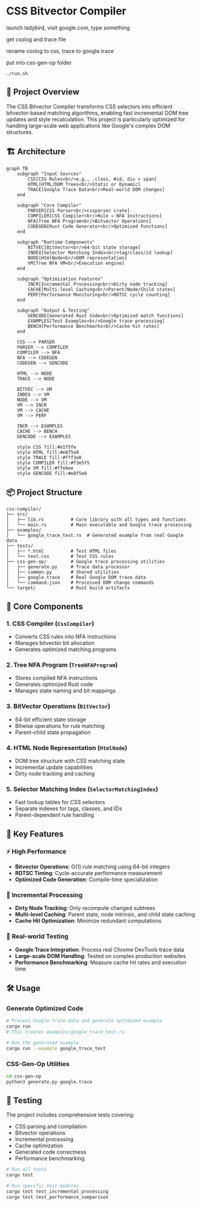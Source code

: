 # CSS Bitvector Compiler

launch ladybird, visit google.com, type something

get csslog and trace file

rename csslog to css, trace to google.trace

put into css-gen-op folder


```
./run.sh
```


## 🎯 Project Overview

The CSS Bitvector Compiler transforms CSS selectors into efficient bitvector-based matching algorithms, enabling fast incremental DOM tree updates and style recalculation. This project is particularly optimized for handling large-scale web applications like Google's complex DOM structures.

## 🏗️ Architecture

```mermaid
graph TB
    subgraph "Input Sources"
        CSS[CSS Rules<br/>e.g., .class, #id, div > span]
        HTML[HTML/DOM Trees<br/>Static or Dynamic]
        TRACE[Google Trace Data<br/>Real-world DOM changes]
    end
    
    subgraph "Core Compiler"
        PARSER[CSS Parser<br/>cssparser crate]
        COMPILER[CSS Compiler<br/>Rule → NFA Instructions]
        NFA[Tree NFA Program<br/>Bitvector Operations]
        CODEGEN[Rust Code Generator<br/>Optimized Functions]
    end
    
    subgraph "Runtime Components"
        BITVEC[BitVector<br/>64-bit state storage]
        INDEX[Selector Matching Index<br/>tag/class/id lookup]
        NODE[HtmlNode<br/>DOM representation]
        VM[Tree NFA VM<br/>Execution engine]
    end
    
    subgraph "Optimization Features"
        INCR[Incremental Processing<br/>Dirty node tracking]
        CACHE[Multi-level Caching<br/>Parent/Node/Child states]
        PERF[Performance Monitoring<br/>RDTSC cycle counting]
    end
    
    subgraph "Output & Testing"
        GENCODE[Generated Rust Code<br/>Optimized match functions]
        EXAMPLES[Test Examples<br/>Google trace processing]
        BENCH[Performance Benchmarks<br/>Cache hit rates]
    end
    
    CSS --> PARSER
    PARSER --> COMPILER
    COMPILER --> NFA
    NFA --> CODEGEN
    CODEGEN --> GENCODE
    
    HTML --> NODE
    TRACE --> NODE
    
    BITVEC --> VM
    INDEX --> VM
    NODE --> VM
    VM --> INCR
    VM --> CACHE
    VM --> PERF
    
    INCR --> EXAMPLES
    CACHE --> BENCH
    GENCODE --> EXAMPLES
    
    style CSS fill:#e1f5fe
    style HTML fill:#e8f5e8
    style TRACE fill:#fff3e0
    style COMPILER fill:#f3e5f5
    style VM fill:#ffebee
    style GENCODE fill:#e8f5e8
```

## 📦 Project Structure

```
css-compiler/
├── src/
│   ├── lib.rs          # Core library with all types and functions
│   └── main.rs         # Main executable and Google trace processing
├── examples/
│   └── google_trace_test.rs  # Generated example from real Google data
├── tests/
│   ├── *.html          # Test HTML files
│   └── test.css        # Test CSS rules
├── css-gen-op/         # Google trace processing utilities
│   ├── generate.py     # Trace data processor
│   ├── common.py       # Shared utilities
│   ├── google.trace    # Real Google DOM trace data
│   └── command.json    # Processed DOM change commands
└── target/             # Rust build artifacts
```

## 🔧 Core Components

### 1. **CSS Compiler** (`CssCompiler`)
- Converts CSS rules into NFA instructions
- Manages bitvector bit allocation
- Generates optimized matching programs

### 2. **Tree NFA Program** (`TreeNFAProgram`)
- Stores compiled NFA instructions
- Generates optimized Rust code
- Manages state naming and bit mappings

### 3. **BitVector Operations** (`BitVector`)
- 64-bit efficient state storage
- Bitwise operations for rule matching
- Parent-child state propagation

### 4. **HTML Node Representation** (`HtmlNode`)
- DOM tree structure with CSS matching state
- Incremental update capabilities
- Dirty node tracking and caching

### 5. **Selector Matching Index** (`SelectorMatchingIndex`)
- Fast lookup tables for CSS selectors
- Separate indexes for tags, classes, and IDs
- Parent-dependent rule handling

## 🚀 Key Features

### ⚡ **High Performance**
- **Bitvector Operations**: O(1) rule matching using 64-bit integers
- **RDTSC Timing**: Cycle-accurate performance measurement
- **Optimized Code Generation**: Compile-time specialization

### 🔄 **Incremental Processing**
- **Dirty Node Tracking**: Only recompute changed subtrees
- **Multi-level Caching**: Parent state, node intrinsic, and child state caching
- **Cache Hit Optimization**: Minimize redundant computations

### 🎯 **Real-world Testing**
- **Google Trace Integration**: Process real Chrome DevTools trace data
- **Large-scale DOM Handling**: Tested on complex production websites
- **Performance Benchmarking**: Measure cache hit rates and execution time

## 🛠️ Usage

### Generate Optimized Code
```bash
# Process Google trace data and generate optimized example
cargo run
# This creates examples/google_trace_test.rs

# Run the generated example
cargo run --example google_trace_test
```

### CSS-Gen-Op Utilities
```bash
cd css-gen-op
python3 generate.py google.trace
```

## 🧪 Testing

The project includes comprehensive tests covering:
- CSS parsing and compilation
- Bitvector operations
- Incremental processing
- Cache optimization
- Generated code correctness
- Performance benchmarking

```bash
# Run all tests
cargo test

# Run specific test modules
cargo test test_incremental_processing
cargo test test_performance_comparison
```
